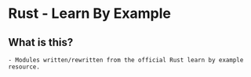 # Rust - Learn By Example

## What is this?
    - Modules written/rewritten from the official Rust learn by example resource.
